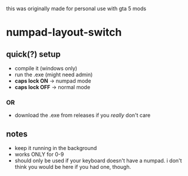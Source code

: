 this was originally made for personal use with gta 5 mods

# numpad-layout-switch
## quick(?) setup
- compile it (windows only)
- run the .exe (might need admin)  
- **caps lock ON** → numpad mode  
- **caps lock OFF** → normal mode
### OR
- download the .exe from releases if you *really* don't care

## notes
- keep it running in the background
- works ONLY for 0-9
- should only be used if your keyboard doesn't have a numpad. i don't think you would be here if you had one, though.
